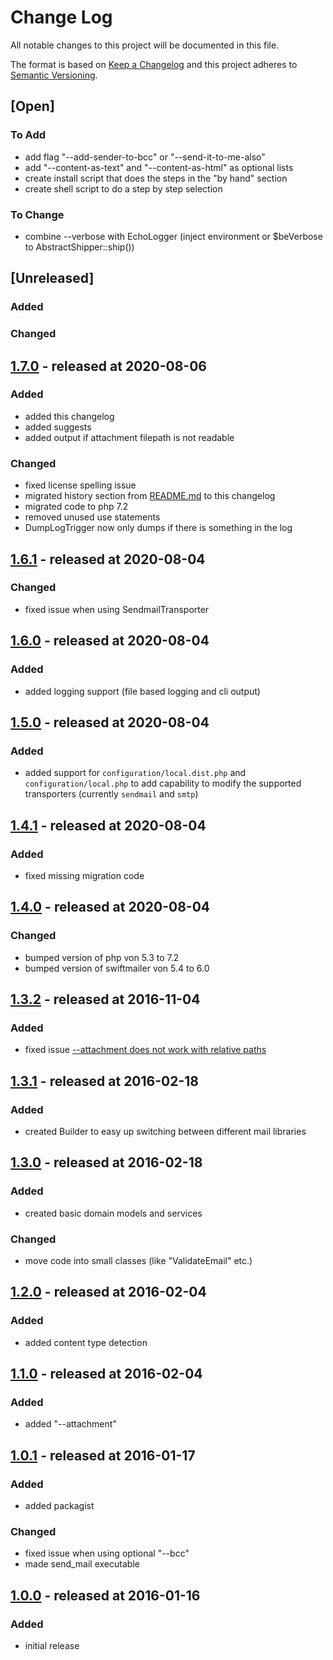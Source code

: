# Change Log

All notable changes to this project will be documented in this file.

The format is based on [Keep a Changelog](http://keepachangelog.com/)
and this project adheres to [Semantic Versioning](http://semver.org/).

## [Open]

### To Add

* add flag "--add-sender-to-bcc" or "--send-it-to-me-also"
* add "--content-as-text" and "--content-as-html" as optional lists
* create install script that does the steps in the "by hand" section
* create shell script to do a step by step selection

### To Change

* combine --verbose with EchoLogger (inject environment or $beVerbose to AbstractShipper::ship())

## [Unreleased]

### Added

### Changed

## [1.7.0](https://github.com/stevleibelt/php_send_email_via_command_line/tree/1.7.0) - released at 2020-08-06

### Added

* added this changelog
* added suggests
* added output if attachment filepath is not readable

### Changed

* fixed license spelling issue
* migrated history section from [README.md](README.md) to this changelog
* migrated code to php 7.2
* removed unused use statements
* DumpLogTrigger now only dumps if there is something in the log

## [1.6.1](https://github.com/stevleibelt/php_send_email_via_command_line/tree/1.6.1) - released at 2020-08-04

### Changed

* fixed issue when using SendmailTransporter

## [1.6.0](https://github.com/stevleibelt/php_send_email_via_command_line/tree/1.6.0) - released at 2020-08-04

### Added

* added logging support (file based logging and cli output)

## [1.5.0](https://github.com/stevleibelt/php_send_email_via_command_line/tree/1.5.0) - released at 2020-08-04

### Added

* added support for `configuration/local.dist.php` and `configuration/local.php` to add capability to modify the supported transporters (currently `sendmail` and `smtp`)

## [1.4.1](https://github.com/stevleibelt/php_send_email_via_command_line/tree/1.4.1) - released at 2020-08-04

### Added

* fixed missing migration code

## [1.4.0](https://github.com/stevleibelt/php_send_email_via_command_line/tree/1.4.0) - released at 2020-08-04

### Changed

* bumped version of php von 5.3 to 7.2
* bumped version of swiftmailer von 5.4 to 6.0

## [1.3.2](https://github.com/stevleibelt/php_send_email_via_command_line/tree/1.3.2) - released at 2016-11-04

### Added

* fixed issue [--attachment does not work with relative paths](https://github.com/stevleibelt/php_send_email_via_command_line/issues/1)

## [1.3.1](https://github.com/stevleibelt/php_send_email_via_command_line/tree/1.3.1) - released at 2016-02-18

### Added

* created Builder to easy up switching between different mail libraries

## [1.3.0](https://github.com/stevleibelt/php_send_email_via_command_line/tree/1.3.0) - released at 2016-02-18

### Added

* created basic domain models and services

### Changed

* move code into small classes (like "ValidateEmail" etc.)

## [1.2.0](https://github.com/stevleibelt/php_send_email_via_command_line/tree/1.2.0) - released at 2016-02-04

### Added

* added content type detection

## [1.1.0](https://github.com/stevleibelt/php_send_email_via_command_line/tree/1.1.0) - released at 2016-02-04

### Added

* added "--attachment"

## [1.0.1](https://github.com/stevleibelt/php_send_email_via_command_line/tree/1.0.1) - released at 2016-01-17

### Added

* added packagist

### Changed

* fixed issue when using optional "--bcc"
* made send_mail executable

## [1.0.0](https://github.com/stevleibelt/php_send_email_via_command_line/tree/1.0.0) - released at 2016-01-16

### Added

* initial release
